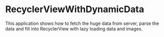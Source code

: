 # RecyclerViewWithDynamicData
This application shows how to fetch the huge data from server, parse the data and fill into RecyclerView with lazy loading data and images.
